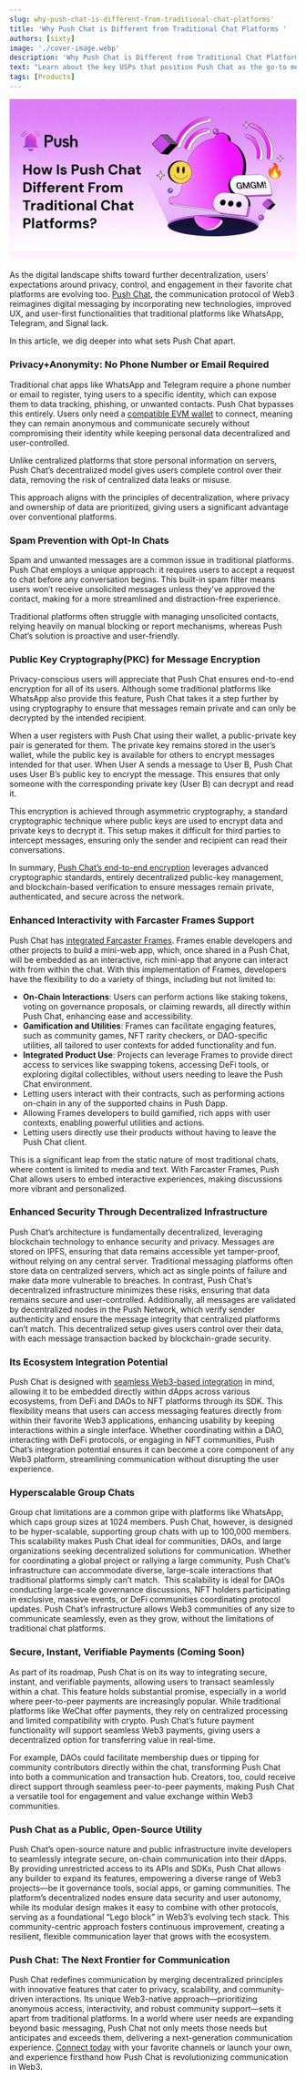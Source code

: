 ```yaml
---
slug: why-push-chat-is-different-from-traditional-chat-platforms'
title: 'Why Push Chat is Different from Traditional Chat Platforms '
authors: [sixty]
image: './cover-image.webp'
description: 'Why Push Chat is Different from Traditional Chat Platforms?'
text: "Learn about the key USPs that position Push Chat as the go-to messaging tool for Web3."
tags: [Products]
---
```


![Cover image of Why Push Chat is Different from Traditional Chat Platforms](./cover-image.webp)
<!-- truncate -->

As the digital landscape shifts toward further decentralization, users' expectations around privacy, control, and engagement in their favorite chat platforms are evolving too.  [Push Chat](https://push.org/docs/chat/#:~:text=Push%20Chat%20is%20a%20web3,numbers%2C%20email%20addresses%2C%20etc.), the communication protocol of Web3 reimagines digital messaging by incorporating new technologies, improved UX, and user-first functionalities that traditional platforms like WhatsApp, Telegram, and Signal lack.

In this article, we dig deeper into what sets Push Chat apart.

### Privacy+Anonymity: No Phone Number or Email Required

Traditional chat apps like WhatsApp and Telegram require a phone number or email to register, tying users to a specific identity, which can expose them to data tracking, phishing, or unwanted contacts. Push Chat bypasses this entirely. Users only need a [compatible EVM wallet](https://push.org/docs/notifications/supported-wallet-standards/) to connect, meaning they can remain anonymous and communicate securely without compromising their identity while keeping personal data decentralized and user-controlled. 

Unlike centralized platforms that store personal information on servers, Push Chat’s decentralized model gives users complete control over their data, removing the risk of centralized data leaks or misuse. 

This approach aligns with the principles of decentralization, where privacy and ownership of data are prioritized, giving users a significant advantage over conventional platforms.


### Spam Prevention with Opt-In Chats

Spam and unwanted messages are a common issue in traditional platforms. Push Chat employs a unique approach: it requires users to accept a request to chat before any conversation begins. This built-in spam filter means users won’t receive unsolicited messages unless they’ve approved the contact, making for a more streamlined and distraction-free experience.

Traditional platforms often struggle with managing unsolicited contacts, relying heavily on manual blocking or report mechanisms, whereas Push Chat’s solution is proactive and user-friendly.

### Public Key Cryptography(PKC) for Message Encryption

Privacy-conscious users will appreciate that Push Chat ensures end-to-end encryption for all of its users. Although some traditional platforms like WhatsApp also provide this feature, Push Chat takes it a step further by using cryptography to ensure that messages remain private and can only be decrypted by the intended recipient.

When a user registers with Push Chat using their wallet, a public-private key pair is generated for them. The private key remains stored in the user’s wallet, while the public key is available for others to encrypt messages intended for that user. When User A sends a message to User B, Push Chat uses User B’s public key to encrypt the message. This ensures that only someone with the corresponding private key (User B) can decrypt and read it.

This encryption is achieved through asymmetric cryptography, a standard cryptographic technique where public keys are used to encrypt data and private keys to decrypt it. This setup makes it difficult for third parties to intercept messages, ensuring only the sender and recipient can read their conversations.

In summary, [Push Chat’s end-to-end encryption](https://push.org/docs/chat/concepts/encryption-version-in-push-chat/#:~:text=Encryption%20in%20Push%20Chat,or%20decrypt%20your%20PGP%20keys) leverages advanced cryptographic standards, entirely decentralized public-key management, and blockchain-based verification to ensure messages remain private, authenticated, and secure across the network.

### Enhanced Interactivity with Farcaster Frames Support

Push Chat has [integrated Farcaster Frames](https://gov.push.org/t/bringing-frames-interactive-mini-apps-to-push-network/1659). Frames enable developers and other projects to build a mini-web app, which, once shared in a Push Chat, will be embedded as an interactive, rich mini-app that anyone can interact with from within the chat. With this implementation of Frames, developers have the flexibility to do a variety of things, including but not limited to:

- **On-Chain Interactions**: Users can perform actions like staking tokens, voting on governance proposals, or claiming rewards, all directly within Push Chat, enhancing ease and accessibility.
- **Gamification and Utilities**: Frames can facilitate engaging features, such as community games, NFT rarity checkers, or DAO-specific utilities, all tailored to user contexts for added functionality and fun.
- **Integrated Product Use**: Projects can leverage Frames to provide direct access to services like swapping tokens, accessing DeFi tools, or exploring digital collectibles, without users needing to leave the Push Chat environment.
- Letting users interact with their contracts, such as performing actions on-chain in any of the supported chains in Push Dapp.
- Allowing Frames developers to build gamified, rich apps with user contexts, enabling powerful utilities and actions.
- Letting users directly use their products without having to leave the Push Chat client.

This is a significant leap from the static nature of most traditional chats, where content is limited to media and text. With Farcaster Frames, Push Chat allows users to embed interactive experiences, making discussions more vibrant and personalized.

### **Enhanced Security Through Decentralized Infrastructure**

Push Chat’s architecture is fundamentally decentralized, leveraging blockchain technology to enhance security and privacy. Messages are stored on IPFS, ensuring that data remains accessible yet tamper-proof, without relying on any central server. Traditional messaging platforms often store data on centralized servers, which act as single points of failure and make data more vulnerable to breaches. In contrast, Push Chat’s decentralized infrastructure minimizes these risks, ensuring that data remains secure and user-controlled. Additionally, all messages are validated by decentralized nodes in the Push Network, which verify sender authenticity and ensure the message integrity that centralized platforms can’t match. This decentralized setup gives users control over their data, with each message transaction backed by blockchain-grade security.

### **Its Ecosystem Integration Potential**

Push Chat is designed with [seamless Web3-based integration](https://push.org/docs/chat/ui-components/) in mind, allowing it to be embedded directly within dApps across various ecosystems, from DeFi and DAOs to NFT platforms through its SDK. This flexibility means that users can access messaging features directly from within their favorite Web3 applications, enhancing usability by keeping interactions within a single interface. Whether coordinating within a DAO, interacting with DeFi protocols, or engaging in NFT communities, Push Chat’s integration potential ensures it can become a core component of any Web3 platform, streamlining communication without disrupting the user experience.

### **Hyperscalable Group Chats**

Group chat limitations are a common gripe with platforms like WhatsApp, which caps group sizes at 1024 members. Push Chat, however, is designed to be hyper-scalable, supporting group chats with up to 100,000 members. This scalability makes Push Chat ideal for communities, DAOs, and large organizations seeking decentralized solutions for communication. Whether for coordinating a global project or rallying a large community, Push Chat’s infrastructure can accommodate diverse, large-scale interactions that traditional platforms simply can’t match.  This scalability is ideal for DAOs conducting large-scale governance discussions, NFT holders participating in exclusive, massive events, or DeFi communities coordinating protocol updates. Push Chat’s infrastructure allows Web3 communities of any size to communicate seamlessly, even as they grow, without the limitations of traditional chat platforms.

### **Secure, Instant, Verifiable Payments (Coming Soon)**

As part of its roadmap, Push Chat is on its way to integrating secure, instant, and verifiable payments, allowing users to transact seamlessly within a chat. This feature holds substantial promise, especially in a world where peer-to-peer payments are increasingly popular. While traditional platforms like WeChat offer payments, they rely on centralized processing and limited compatibility with crypto. Push Chat’s future payment functionality will support seamless Web3 payments, giving users a decentralized option for transferring value in real-time.

For example, DAOs could facilitate membership dues or tipping for community contributors directly within the chat, transforming Push Chat into both a communication and transaction hub. Creators, too, could receive direct support through seamless peer-to-peer payments, making Push Chat a versatile tool for engagement and value exchange within Web3 communities.

### **Push Chat as a Public, Open-Source Utility**

Push Chat’s open-source nature and public infrastructure invite developers to seamlessly integrate secure, on-chain communication into their dApps. By providing unrestricted access to its APIs and SDKs, Push Chat allows any builder to expand its features, empowering a diverse range of Web3 projects—be it governance tools, social apps, or gaming communities. The platform’s decentralized nodes ensure data security and user autonomy, while its modular design makes it easy to combine with other protocols, serving as a foundational “Lego block” in Web3’s evolving tech stack. This community-centric approach fosters continuous improvement, creating a resilient, flexible communication layer that grows with the ecosystem.

### **Push Chat: The Next Frontier for Communication**

Push Chat redefines communication by merging decentralized principles with innovative features that cater to privacy, scalability, and community-driven interactions. Its unique Web3-native approach—prioritizing anonymous access, interactivity, and robust community support—sets it apart from traditional platforms. In a world where user needs are expanding beyond basic messaging, Push Chat not only meets those needs but anticipates and exceeds them, delivering a next-generation communication experience. [Connect today](https://app.push.org/channels?chain=1&category=All) with your favorite channels or launch your own, and experience firsthand how Push Chat is revolutionizing communication in Web3.
